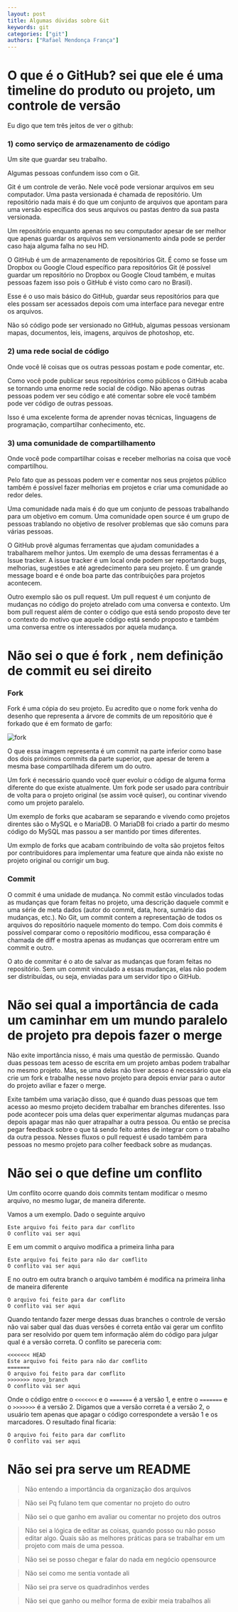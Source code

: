```yaml
---
layout: post
title: Algumas dúvidas sobre Git
keywords: git
categories: ["git"]
authors: ["Rafael Mendonça França"]
---
```


# O que é o GitHub? sei que ele é uma timeline do produto ou projeto, um controle de versão

Eu digo que tem três jeitos de ver o github:

### 1) como serviço de armazenamento de código

Um site que guardar seu trabalho.

Algumas pessoas confundem isso com o Git.

Git é um controle de verão. Nele você pode versionar arquivos em seu computador. Uma pasta versionada é chamada de repositório. Um repositório nada mais é do que um conjunto de arquivos que apontam para uma versão específica dos seus arquivos ou pastas dentro da sua pasta versionada.

Um repositório enquanto apenas no seu computador apesar de ser melhor que apenas guardar os arquivos sem versionamento ainda pode se perder caso haja alguma falha no seu HD.

O GitHub é um de armazenamento de repositórios Git. É como se fosse um Dropbox ou Google Cloud específico para repositórios Git (é possível guardar um repositório no Dropbox ou Google Cloud também, e muitas pessoas fazem isso pois o GitHub é visto como caro no Brasil).

Esse é o uso mais básico do GitHub, guardar seus repositórios para que eles possam ser acessados depois com uma interface para nevegar entre os arquivos.

Não só código pode ser versionado no GitHub, algumas pessoas versionam mapas, documentos, leis, imagens, arquivos de photoshop, etc.


### 2) uma rede social de código

Onde você lê coisas que os outras pessoas postam e pode comentar, etc.

Como você pode publicar seus repositórios como públicos o GitHub acaba se tornando uma enorme rede social de código. Não apenas outras pessoas podem ver seu código e até comentar sobre ele você também pode ver código de outras pessoas.

Isso é uma excelente forma de aprender novas técnicas, linguagens de programação, compartilhar conhecimento, etc.

### 3) uma comunidade de compartilhamento

Onde você pode compartilhar coisas e receber melhorias na coisa que você compartilhou.

Pelo fato que as pessoas podem ver e comentar nos seus projetos público também é possível fazer melhorias em projetos e criar uma comunidade ao redor deles.

Uma comunidade nada mais é do que um conjunto de pessoas trabalhando para um objetivo em comum. Uma comunidade open source é um grupo de pessoas trablando no objetivo de resolver problemas que são comuns para várias pessoas.

O GitHub provê algumas ferramentas que ajudam comunidades a trabalharem melhor juntos. Um exemplo de uma dessas ferramentas é a Issue tracker. A issue tracker é um local onde podem ser reportando bugs, melhorias, sugestões e até agredecimento para seu projeto. É um grande message board e é onde boa parte das contribuições para projetos acontecem.

Outro exemplo são os pull request. Um pull request é um conjunto de mudanças no código do projeto atrelado com uma conversa e contexto. Um bom pull request além de conter o código que está sendo proposto deve ter o contexto do motivo que aquele código está sendo proposto e também uma conversa entre os interessados por aquela mudança.

# Não sei o que é fork , nem definição de commit eu sei direito

### Fork

Fork é uma cópia do seu projeto. Eu acredito que o nome fork venha do desenho que representa a árvore de commits de um repositório que é forkado que é em formato de garfo:

![fork](http://forked.yannick.io/images/logo.png)

O que essa imagem representa é um commit na parte inferior como base dos dois próximos commits da parte superior, que apesar de terem a mesma base compartilhada diferem um do outro.

Um fork é necessário quando você quer evoluir o código de alguma forma diferente do que existe atualmente. Um fork pode ser usado para contribuir de volta para o projeto original (se assim você quiser), ou continar vivendo como um projeto paralelo.

Um exemplo de forks que acabaram se separando e vivendo como projetos direntes são o MySQL e o MariaDB. O MariaDB foi criado a partir do mesmo código do MySQL mas passou a ser mantido por times diferentes.

Um exmplo de forks que acabam contribuindo de volta são projetos feitos por contribuidores para implementar uma feature que ainda não existe no projeto original ou corrigir um bug.

### Commit

O commit é uma unidade de mudança. No commit estão vinculados todas as mudanças que foram feitas no projeto, uma descrição daquele commit e uma série de meta dados (autor do commit, data, hora, sumário das mudanças, etc.). No Git, um commit contem a representação de todos os arquivos do repositório naquele momento do tempo. Com dois commits é possível comparar como o repositório modificou, essa comparação é chamada de diff e mostra apenas as mudanças que ocorreram entre um commit e outro.

O ato de commitar é o ato de salvar as mudanças que foram feitas no repositório. Sem um commit vinculado a essas mudanças, elas não podem ser distribuídas, ou seja, enviadas para um servidor tipo o GitHub.

# Não sei qual a importância de cada um caminhar em um mundo paralelo de projeto pra depois fazer o merge

Não exite importância nisso, é mais uma questão de permissão. Quando duas pessoas tem acesso de escrita em um projeto ambas podem trabalhar no mesmo projeto. Mas, se uma delas não tiver acesso é necessário que ela crie um fork e trabalhe nesse novo projeto para depois enviar para o autor do projeto aviliar e fazer o merge.

Exite também uma variação disso, que é quando duas pessoas que tem acesso ao mesmo projeto decidem trabalhar em branches diferentes. Isso pode acontecer pois uma delas quer experimentar algumas mudanças para depois apagar mas não quer atrapalhar a outra pessoa. Ou então se precisa pegar feedback sobre o que tá sendo feito antes de integrar com o trabalho da outra pessoa. Nesses fluxos o pull request é usado também para pessoas no mesmo projeto para colher feedback sobre as mudanças.

# Não sei o que define um conflito

Um conflito ocorre quando dois commits tentam modificar o mesmo arquivo, no mesmo lugar, de maneira diferente.

Vamos a um exemplo. Dado o seguinte arquivo

    Este arquivo foi feito para dar comflito
    O conflito vai ser aqui

E em um commit o arquivo modifica a primeira linha para

    Este arquivo foi feito para não dar comflito
    O conflito vai ser aqui
    
E no outro em outra branch o arquivo também é modifica na primeira linha de maneira diferente

    O arquivo foi feito para dar comflito
    O conflito vai ser aqui
    
Quando tentando fazer merge dessas duas branches o controle de versão não vai saber qual das duas versões é correta então vai gerar um conflito para ser resolvido por quem tem informação além do código para julgar qual é a versão correta. O conflito se pareceria com:

    <<<<<<< HEAD
    Este arquivo foi feito para não dar comflito
    =======
    O arquivo foi feito para dar comflito
    >>>>>>> novo_branch
    O conflito vai ser aqui
    
Onde o código entre o `<<<<<<<` e o `=======` é a versão 1, e entre o `=======` e o `>>>>>>>` é a versão 2. Digamos que a versão correta é a versão 2, o usuário tem apenas que apagar o código correspondete a versão 1 e os marcadores. O resultado final ficaria:

    O arquivo foi feito para dar comflito
    O conflito vai ser aqui


# Não sei pra serve um README

> Não entendo a importância da organização dos arquivos

> Não sei Pq fulano tem que comentar no projeto do outro

> Não sei o que ganho em avaliar ou comentar no projeto dos outros

> Não sei a lógica de editar as coisas, quando posso ou não posso editar algo. Quais são as melhores práticas para se trabalhar em um projeto com mais de uma pessoa.

> Não sei se posso chegar e falar do nada em negócio opensource

> Não sei como me sentia vontade ali

> Não sei pra serve os quadradinhos verdes

> Não sei que ganho ou melhor forma de exibir meia trabalhos ali